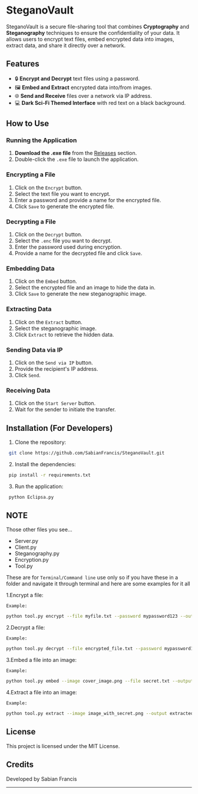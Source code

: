 # SteganoVault

SteganoVault is a secure file-sharing tool that combines **Cryptography** and **Steganography** techniques to ensure the confidentiality of your data. It allows users to encrypt text files, embed encrypted data into images, extract data, and share it directly over a network.

## Features
- 🔒 **Encrypt and Decrypt** text files using a password.
- 🖼️ **Embed and Extract** encrypted data into/from images.
- 🌐 **Send and Receive** files over a network via IP address.
- 💻 **Dark Sci-Fi Themed Interface** with red text on a black background.

## How to Use

### Running the Application
1. **Download the .exe file** from the [Releases](link-to-release) section.
2. Double-click the `.exe` file to launch the application.

### Encrypting a File
1. Click on the `Encrypt` button.
2. Select the text file you want to encrypt.
3. Enter a password and provide a name for the encrypted file.
4. Click `Save` to generate the encrypted file.

### Decrypting a File
1. Click on the `Decrypt` button.
2. Select the `.enc` file you want to decrypt.
3. Enter the password used during encryption.
4. Provide a name for the decrypted file and click `Save`.

### Embedding Data
1. Click on the `Embed` button.
2. Select the encrypted file and an image to hide the data in.
3. Click `Save` to generate the new steganographic image.

### Extracting Data
1. Click on the `Extract` button.
2. Select the steganographic image.
3. Click `Extract` to retrieve the hidden data.

### Sending Data via IP
1. Click on the `Send via IP` button.
2. Provide the recipient's IP address.
3. Click `Send`.

### Receiving Data
1. Click on the `Start Server` button.
2. Wait for the sender to initiate the transfer.

## Installation (For Developers)
1. Clone the repository:
```bash
 git clone https://github.com/SabianFrancis/SteganoVault.git
```
2. Install the dependencies:
```bash
 pip install -r requirements.txt
```
3. Run the application:
```bash
 python Eclipsa.py
```
## NOTE 
Those other files you see...
- Server.py
- Client.py
- Steganography.py
- Encryption.py 
- Tool.py
   
These are for `Terminal/Command line` use only so if you have these in a folder and navigate it through terminal and here are some examples for it all 

1.Encrypt a file:

`Example:`
```bash
python tool.py encrypt --file myfile.txt --password mypassword123 --output encrypted_file.txt
```
2.Decrypt a file:

`Example:`
```bash
python tool.py decrypt --file encrypted_file.txt --password mypassword123 --output decrypted_file.txt
```
3.Embed a file into an image:

`Example:`
```bash
python tool.py embed --image cover_image.png --file secret.txt --output image_with_secret.png
```
4.Extract a file into an image:

`Example:`
```bash
python tool.py extract --image image_with_secret.png --output extracted_file.txt       
```


## License
This project is licensed under the MIT License.

## Credits
Developed by Sabian Francis

---


